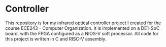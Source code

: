 # Controller
This repository is for my infrared optical controller project I created for the course ECE243 - Computer Organization.
It is implemented on a DE1-SoC board, with the FPGA configured as a NIOS-V soft processor. 
All code for this project is written in C and RISC-V assembly.
